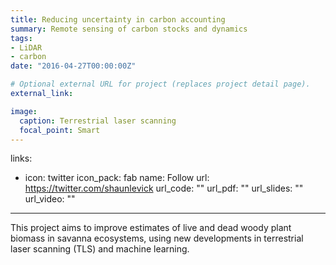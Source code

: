 ```yaml
---
title: Reducing uncertainty in carbon accounting
summary: Remote sensing of carbon stocks and dynamics
tags:
- LiDAR
- carbon
date: "2016-04-27T00:00:00Z"

# Optional external URL for project (replaces project detail page).
external_link:

image:
  caption: Terrestrial laser scanning
  focal_point: Smart
---
```

links:
- icon: twitter
  icon_pack: fab
  name: Follow
  url: https://twitter.com/shaunlevick
url_code: ""
url_pdf: ""
url_slides: ""
url_video: ""


---

This project aims to improve estimates of live and dead woody plant biomass in savanna ecosystems, using new developments in terrestrial laser scanning (TLS) and machine learning.
